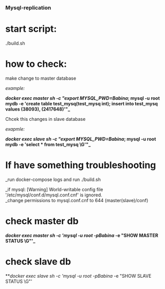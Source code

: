 ### Mysql-replication 

# start script:	

./build.sh

# how to check:

make change to master database

_example:_ 

**_docker exec master sh -c "export MYSQL_PWD=Babina_; mysql -u root mydb -e 'create table test_mysq(test_mysq int); insert into test_mysq values (38093), (2417648)'"_**

Chcek this changes in slave database

_exapmle:_

**_docker exec slave sh -c "export MYSQL_PWD=Babina_; mysql -u root mydb -e 'select * from test_mysq \G'"_**

# If have something troubleshooting
_run docker-compose logs and run ./build.sh 

_if mysql: [Warning] World-writable config file '/etc/mysql/conf.d/mysql.conf.cnf' is ignored.	
_change permissions to mysql.conf.cnf to 644 (master(slave)/conf)

# check master db

**_docker exec master sh -c 'mysql -u root -pBabina_ -e "SHOW MASTER STATUS \G"'_**

# check slave db 

**_docker exec slave sh -c 'mysql -u root -pBabina_ -e "SHOW SLAVE STATUS \G"'
